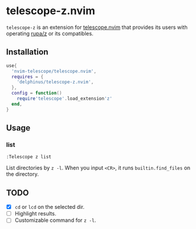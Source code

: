 # telescope-z.nvim

`telescope-z` is an extension for [telescope.nvim][] that provides its users with operating [rupa/z][] or its compatibles.

[telescope.nvim]: https://github.com/nvim-telescope/telescope.nvim
[rupa/z]: https://github.com/rupa/z

## Installation

```lua
use{
  'nvim-telescope/telescope.nvim',
  requires = {
    'delphinus/telescope-z.nvim',
  },
  config = function()
    require'telescope'.load_extension'z'
  end,
}
```

## Usage

### list

`:Telescope z list`

List directories by `z -l`. When you input `<CR>`, it runs `builtin.find_files` on the directory.

## TODO

* [x] `cd` or `lcd` on the selected dir.
* [ ] Highlight results.
* [ ] Customizable command for `z -l`.
